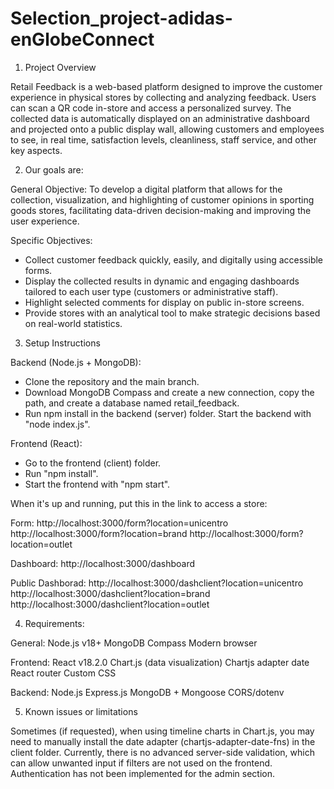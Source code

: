 # Selection_project-adidas-enGlobeConnect

1. Project Overview

Retail Feedback is a web-based platform designed to improve the customer experience in physical stores by collecting and analyzing feedback. Users can scan a QR code in-store and access a personalized survey. The collected data is automatically displayed on an administrative dashboard and projected onto a public display wall, allowing customers and employees to see, in real time, satisfaction levels, cleanliness, staff service, and other key aspects.

2. Our goals are:

General Objective: To develop a digital platform that allows for the collection, visualization, and highlighting of customer opinions in sporting goods stores, facilitating data-driven decision-making and improving the user experience.

Specific Objectives:

- Collect customer feedback quickly, easily, and digitally using accessible forms.
- Display the collected results in dynamic and engaging dashboards tailored to each user type (customers or administrative staff).
- Highlight selected comments for display on public in-store screens.
- Provide stores with an analytical tool to make strategic decisions based on real-world statistics.

3. Setup Instructions

Backend (Node.js + MongoDB):

- Clone the repository and the main branch.
- Download MongoDB Compass and create a new connection, copy the path, and create a database named retail_feedback.
- Run npm install in the backend (server) folder.
Start the backend with "node index.js".

Frontend (React):

- Go to the frontend (client) folder.
- Run "npm install".
- Start the frontend with "npm start".

When it's up and running, put this in the link to access a store: 

Form:
http://localhost:3000/form?location=unicentro
http://localhost:3000/form?location=brand
http://localhost:3000/form?location=outlet

Dashboard:
http://localhost:3000/dashboard

Public Dashborad:
http://localhost:3000/dashclient?location=unicentro
http://localhost:3000/dashclient?location=brand
http://localhost:3000/dashclient?location=outlet

4. Requirements:

General:
Node.js v18+
MongoDB Compass
Modern browser

Frontend:
React v18.2.0
Chart.js (data visualization)
Chartjs adapter date
React router
Custom CSS

Backend:
Node.js
Express.js
MongoDB + Mongoose
CORS/dotenv

5. Known issues or limitations

Sometimes (if requested), when using timeline charts in Chart.js, you may need to manually install the date adapter (chartjs-adapter-date-fns) in the client folder.
Currently, there is no advanced server-side validation, which can allow unwanted input if filters are not used on the frontend.
Authentication has not been implemented for the admin section.